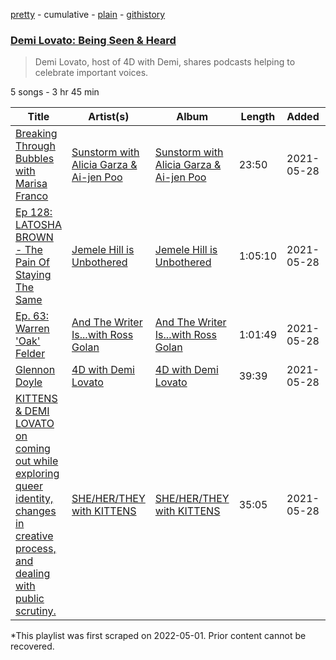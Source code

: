 [pretty](/playlists/pretty/37i9dQZF1DWU2Xvi7DdwYy.md) - cumulative - [plain](/playlists/plain/37i9dQZF1DWU2Xvi7DdwYy) - [githistory](https://github.githistory.xyz/mackorone/spotify-playlist-archive/blob/main/playlists/plain/37i9dQZF1DWU2Xvi7DdwYy)

### [Demi Lovato: Being Seen & Heard ](https://open.spotify.com/playlist/37i9dQZF1DWU2Xvi7DdwYy)

> Demi Lovato, host of 4D with Demi, shares podcasts helping to celebrate important voices.

5 songs - 3 hr 45 min

| Title | Artist(s) | Album | Length | Added | Removed |
|---|---|---|---|---|---|
| [Breaking Through Bubbles with Marisa Franco](https://open.spotify.com/episode/3k8meEfRHakVxvArgl3YdY) | [Sunstorm with Alicia Garza & Ai\-jen Poo](https://open.spotify.com/show/3ficXmbxwUAvq3CEcBgLKo) | [Sunstorm with Alicia Garza & Ai\-jen Poo](https://open.spotify.com/show/3ficXmbxwUAvq3CEcBgLKo) | 23:50 | 2021-05-28 | 2023-01-20 |
| [Ep 128: LATOSHA BROWN \- The Pain Of Staying The Same](https://open.spotify.com/episode/0tCkVrqU8zqrELj3eSAYFq) | [Jemele Hill is Unbothered](https://open.spotify.com/show/1SXD1U55jqbK9HHoPvdbsw) | [Jemele Hill is Unbothered](https://open.spotify.com/show/1SXD1U55jqbK9HHoPvdbsw) | 1:05:10 | 2021-05-28 | 2023-01-20 |
| [Ep\. 63: Warren 'Oak' Felder](https://open.spotify.com/episode/2IdBK4yP3SBA2Ut0pu1qjW) | [And The Writer Is...with Ross Golan](https://open.spotify.com/show/26gzyiPD2ix1VaO1fHDKCk) | [And The Writer Is...with Ross Golan](https://open.spotify.com/show/26gzyiPD2ix1VaO1fHDKCk) | 1:01:49 | 2021-05-28 | 2023-01-20 |
| [Glennon Doyle](https://open.spotify.com/episode/5081vBMsOTpWjA3tNCFRL4) | [4D with Demi Lovato](https://open.spotify.com/show/38b3tKh0X1t5CG8XQC44EP) | [4D with Demi Lovato](https://open.spotify.com/show/38b3tKh0X1t5CG8XQC44EP) | 39:39 | 2021-05-28 | 2023-01-20 |
| [KITTENS & DEMI LOVATO on coming out while exploring queer identity, changes in creative process, and dealing with public scrutiny.](https://open.spotify.com/episode/1wrEsCpHmzZZPoDukRn3Bu) | [SHE/HER/THEY with KITTENS](https://open.spotify.com/show/58teMEKYZuFE8h37h0UYAj) | [SHE/HER/THEY with KITTENS](https://open.spotify.com/show/58teMEKYZuFE8h37h0UYAj) | 35:05 | 2021-05-28 | 2023-01-20 |

\*This playlist was first scraped on 2022-05-01. Prior content cannot be recovered.
